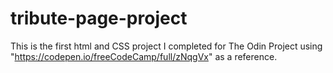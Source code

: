 # tribute-page-project

This is the first html and CSS project I completed for The Odin Project using 
"https://codepen.io/freeCodeCamp/full/zNqgVx" as a reference.
